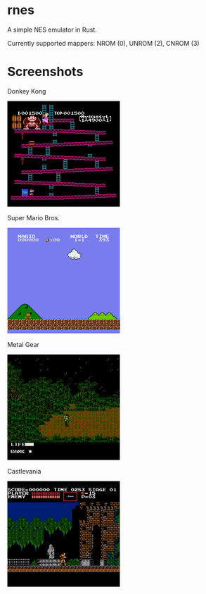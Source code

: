 # rnes
A simple NES emulator in Rust.

Currently supported mappers: NROM (0), UNROM (2), CNROM (3)

# Screenshots
Donkey Kong

![alt text](https://raw.githubusercontent.com/kieronj/rnes/master/screenshots/donkey_kong.png)


Super Mario Bros.

![alt text](https://raw.githubusercontent.com/kieronj/rnes/master/screenshots/super_mario_bros.png)


Metal Gear

![alt text](https://raw.githubusercontent.com/kieronj/rnes/master/screenshots/metal_gear.png)


Castlevania

![alt text](https://raw.githubusercontent.com/kieronj/rnes/master/screenshots/castlevania.png)
